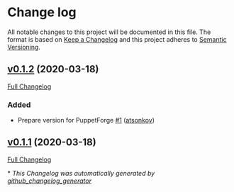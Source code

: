 # Change log

All notable changes to this project will be documented in this file. The format is based on [Keep a Changelog](http://keepachangelog.com/en/1.0.0/) and this project adheres to [Semantic Versioning](http://semver.org).

## [v0.1.2](https://github.com/atsonkov/puppet-module-grubby/tree/v0.1.2) (2020-03-18)

[Full Changelog](https://github.com/atsonkov/puppet-module-grubby/compare/v0.1.1...v0.1.2)

### Added

- Prepare version for PuppetForge [\#1](https://github.com/atsonkov/puppet-module-grubby/pull/1) ([atsonkov](https://github.com/atsonkov))

## [v0.1.1](https://github.com/atsonkov/puppet-module-grubby/tree/v0.1.1) (2020-03-18)

[Full Changelog](https://github.com/atsonkov/puppet-module-grubby/compare/8ba431204333a544ae7999c1ff55f07e6f8ad5ba...v0.1.1)



\* *This Changelog was automatically generated by [github_changelog_generator](https://github.com/skywinder/Github-Changelog-Generator)*
